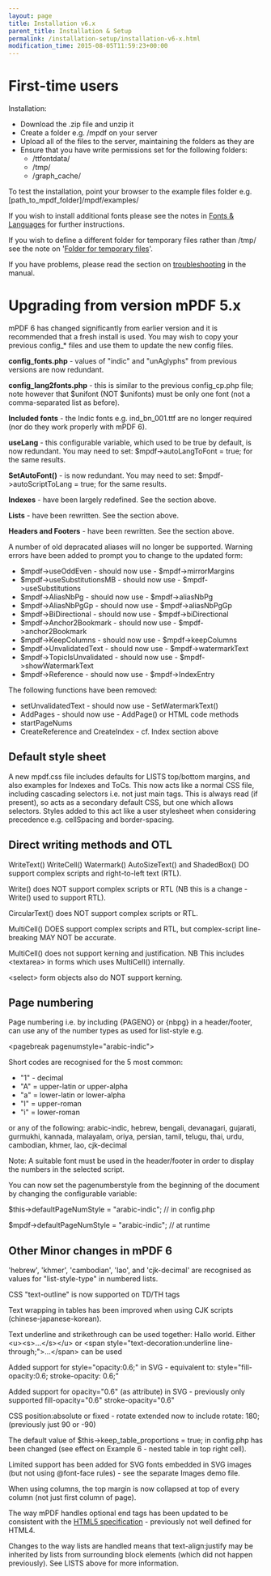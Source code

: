 ```yaml
---
layout: page
title: Installation v6.x
parent_title: Installation & Setup
permalink: /installation-setup/installation-v6-x.html
modification_time: 2015-08-05T11:59:23+00:00
---
```


# First-time users

<p>Installation:</p>
<ul>
<li>Download the .zip file and unzip it</li>
<li>Create a folder e.g. <span class="filename">/mpdf</span> on your server </li>
<li>Upload all of the files to the server, maintaining the folders as they are </li>
<li>Ensure that you have write permissions set for the following folders:
<ul>
<li><span class="filename">/ttfontdata/</span> </li>
<li><span class="filename">/tmp/</span> </li>
<li><span class="filename">/graph_cache/</span></li>
</ul>
</li>
</ul>
<p>To test the installation, point your browser to the example files folder e.g. <span class="filename">[path_to_mpdf_folder]/mpdf/examples/</span></p>
<p>If you wish to install additional fonts please see the notes in <a href="{{ "/fonts-languages/fonts-in-mpdf-5-x.html" | prepend: site.baseurl }}">Fonts &amp; Languages</a> for further instructions.</p>
<p>If you wish to define a different folder for temporary files rather than <span class="filename">/tmp/</span> see the note on '<a href="{{ "/installation-setup/folders-for-temporary-files.html" | prepend: site.baseurl }}">Folder for temporary files</a>'.</p>
<p>If you have problems, please read the section on <a href="{{ "/troubleshooting/known-issues.html" | prepend: site.baseurl }}">troubleshooting</a> in the manual.</p>

# Upgrading from version mPDF 5.x

<p>mPDF 6 has changed significantly from earlier version and it is recommended that a fresh install is used. You may wish to copy your previous config_* files and use them to update the new config files.</p>
<p><b>config_fonts.php</b> - values of "indic" and "unAglyphs" from previous versions are now redundant.</p>
<p><b>config_lang2fonts.php</b> - this is similar to the previous config_cp.php file; note however that $unifont (NOT $unifonts) must be only one font (not a comma-separated list as before).</p>
<p><b>Included fonts</b> - the Indic fonts e.g. ind_bn_001.ttf are no longer required (nor do they work properly with mPDF 6).</p>
<p><b>useLang</b> - this configurable variable, which used to be true by default, is now redundant. You may need to set: $mpdf-&gt;autoLangToFont = true; for the same results.</p>
<p><b>SetAutoFont()</b> - is now redundant. You may need to set: $mpdf-&gt;autoScriptToLang = true; for the same results.</p>
<p><b>Indexes</b> - have been largely redefined. See the section above.</p>
<p><b>Lists</b> - have been rewritten. See the section above.</p>
<p><b>Headers and Footers</b> - have been rewritten. See the section above.</p>
<p>A number of old depracated aliases will no longer be supported. Warning errors have been added to prompt you to change to the updated form:</p>
<ul>
<li>$mpdf-&gt;useOddEven - should now use - $mpdf-&gt;mirrorMargins</li>
<li>$mpdf-&gt;useSubstitutionsMB - should now use - $mpdf-&gt;useSubstitutions</li>
<li>$mpdf-&gt;AliasNbPg - should now use - $mpdf-&gt;aliasNbPg</li>
<li>$mpdf-&gt;AliasNbPgGp - should now use - $mpdf-&gt;aliasNbPgGp</li>
<li>$mpdf-&gt;BiDirectional - should now use - $mpdf-&gt;biDirectional</li>
<li>$mpdf-&gt;Anchor2Bookmark - should now use - $mpdf-&gt;anchor2Bookmark</li>
<li>$mpdf-&gt;KeepColumns - should now use - $mpdf-&gt;keepColumns</li>
<li>$mpdf-&gt;UnvalidatedText - should now use - $mpdf-&gt;watermarkText</li>
<li>$mpdf-&gt;TopicIsUnvalidated - should now use - $mpdf-&gt;showWatermarkText</li>
<li>$mpdf-&gt;Reference - should now use - $mpdf-&gt;IndexEntry</li>
</ul>
<p>The following functions have been removed:</p>
<ul>
<li>setUnvalidatedText - should now use - SetWatermarkText() </li>
<li>AddPages - should now use - AddPage() or HTML code methods </li>
<li>startPageNums</li>
<li>CreateReference and CreateIndex - cf. Index section above</li>
</ul>

## Default style sheet

<p>A new mpdf.css file includes defaults for LISTS top/bottom margins, and also examples for Indexes and ToCs. This now acts like a normal CSS file, including cascading selectors i.e. not just main tags. This is always read (if present), so acts as a secondary default CSS, but one which allows selectors. Styles added to this act like a user stylesheet when considering precedence e.g. cellSpacing and border-spacing.</p>

## Direct writing methods and OTL

<p>WriteText() WriteCell() Watermark() AutoSizeText() and ShadedBox() DO support complex scripts and right-to-left text (RTL).</p>
<p>Write() does NOT support complex scripts or RTL (NB this is a change - Write() used to support RTL).</p>
<p>CircularText() does NOT support complex scripts or RTL.</p>
<p>MultiCell() DOES support complex scripts and RTL, but complex-script line-breaking MAY NOT be accurate.</p>
<p>MultiCell() does not support kerning and justification. NB This includes &lt;textarea&gt; in forms which uses MultiCell() internally.</p>
<p>&lt;select&gt; form objects also do NOT support kerning.</p>

## Page numbering

<p>Page numbering i.e. by including {PAGENO} or {‌nbpg} in a header/footer, can use any of the number types as used for list-style e.g.</p>
<p>&lt;pagebreak pagenumstyle="arabic-indic"&gt;</p>
<p>Short codes are recognised for the 5 most common:</p>
<ul>
<li>"1" - decimal</li>
<li>"A" = upper-latin or upper-alpha</li>
<li>"a" = lower-latin or lower-alpha</li>
<li>"I" = upper-roman</li>
<li>"i" = lower-roman</li>
</ul>
<p>or any of the following: arabic-indic, hebrew, bengali, devanagari, gujarati, gurmukhi, kannada, malayalam, oriya, persian, tamil, telugu, thai, urdu, cambodian, khmer, lao, cjk-decimal</p>
<p>Note: A suitable font must be used in the header/footer in order to display the numbers in the selected script.</p>
<p>You can now set the pagenumberstyle from the beginning of the document by changing the configurable variable:</p>
<p>$this-&gt;defaultPageNumStyle = "arabic-indic"; // in config.php

$mpdf-&gt;defaultPageNumStyle = "arabic-indic"; // at runtime</p>

## Other Minor changes in mPDF 6

<p>'hebrew', 'khmer', 'cambodian', 'lao', and 'cjk-decimal' are recognised as values for "list-style-type" in numbered lists.</p>
<p>CSS "text-outline" is now supported on TD/TH tags</p>
<p>Text wrapping in tables has been improved when using CJK scripts (chinese-japanese-korean).</p>
<p>Text underline and strikethrough can be used together: <span>Hallo world</span>. Either &lt;u&gt;&lt;s&gt;...&lt;/s&gt;&lt;/u&gt; or &lt;span style="text-decoration:underline line-through;"&gt;...&lt;/span&gt; can be used</p>
<p>Added support for style="opacity:0.6;" in SVG - equivalent to: style="fill-opacity:0.6; stroke-opacity: 0.6;"</p>
<p>Added support for opacity="0.6" (as attribute) in SVG - previously only supported fill-opacity="0.6" stroke-opacity="0.6"</p>
<p>CSS position:absolute or fixed - rotate extended now to include rotate: 180; (previously just 90 or -90)</p>
<p>The default value of $this-&gt;keep_table_proportions = true; in config.php has been changed (see effect on Example 6 - nested table in top right cell).</p>
<p>Limited support has been added for SVG fonts embedded in SVG images (but not using @font-face rules) - see the separate Images demo file.</p>
<p>When using columns, the top margin is now collapsed at top of every column (not just first column of page).</p>
<p>The way mPDF handles optional end tags has been updated to be consistent with the <a href="http://www.w3.org/TR/html5/syntax.html#optional-tags">HTML5 specification</a> - previously not well defined for HTML4.</p>
<p>Changes to the way lists are handled means that text-align:justify may be inherited by lists from surrounding block elements (which did not happen previously). See LISTS above for more information.</p>
